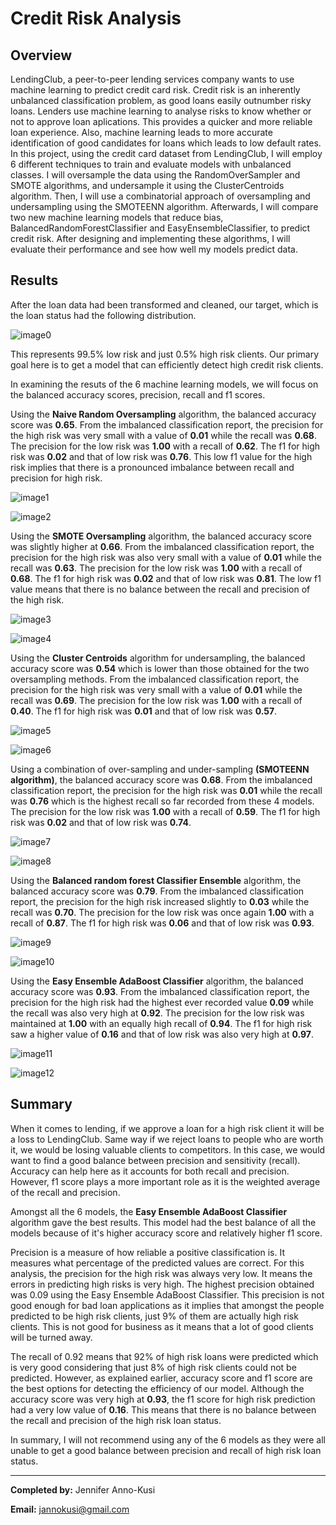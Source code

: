 # Credit Risk Analysis
## Overview
LendingClub, a peer-to-peer lending services company wants to use machine learning to predict credit card risk. Credit risk is an inherently unbalanced classification problem, as good loans easily outnumber risky loans. Lenders use machine learning to analyse risks to know whether or not to approve loan aplications. This provides a quicker and more reliable loan experience. Also, machine learning leads to more accurate identification of good candidates for loans which leads to low default rates.   
In this project, using the credit card dataset from LendingClub, I will employ 6 different techniques to train and evaluate models with unbalanced classes. I will oversample the data using the RandomOverSampler and SMOTE algorithms, and undersample it using the ClusterCentroids algorithm. Then, I will use a combinatorial approach of oversampling and undersampling using the SMOTEENN algorithm.  Afterwards, I will compare two new machine learning models that reduce bias, BalancedRandomForestClassifier and EasyEnsembleClassifier, to predict credit risk. After designing and implementing these algorithms, I will evaluate their performance and see how well my models predict data.
 

## Results
After the loan data had been transformed and cleaned, our target, which is the loan status had the following distribution.

![image0](https://github.com/GerlechJen/Credit_Risk_Analysis/blob/main/Images/target%20values.png)

This represents 99.5% low risk and just 0.5% high risk clients. Our primary goal here is to get a model that can efficiently detect high credit risk clients. 

In examining the resuts of the 6 machine learning models, we will focus on the balanced accuracy scores, precision, recall and f1 scores.  

Using the **Naive Random Oversampling** algorithm, the balanced accuracy score was **0.65**. From the imbalanced classification report, the precision for the high risk was very small with a value of **0.01** while the recall was **0.68**. The precision for the low risk was **1.00** with a recall of **0.62**. The f1 for high risk was **0.02** and that of low risk was **0.76**. This low f1 value for the high risk implies that there is a pronounced imbalance between recall and precision for high risk. 

![image1](https://github.com/GerlechJen/Credit_Risk_Analysis/blob/main/Images/naive%20oversampling%20accuracy.png)

![image2](https://github.com/GerlechJen/Credit_Risk_Analysis/blob/main/Images/naive%20oversampling%20report.png)

Using the **SMOTE Oversampling** algorithm, the balanced accuracy score was slightly higher at **0.66**. From the imbalanced classification report, the precision for the high risk was also very small with a value of  **0.01** while the recall was **0.63**. The precision for the low risk was **1.00** with a recall of **0.68**. The f1 for high risk was **0.02** and that of low risk was **0.81**. The low f1 value means that there is no balance between the recall and precision of the high risk. 

![image3](https://github.com/GerlechJen/Credit_Risk_Analysis/blob/main/Images/SMOTE%20oversampling%20accuracy.png)

![image4](https://github.com/GerlechJen/Credit_Risk_Analysis/blob/main/Images/SMOTE%20oversampling%20report.png)

Using the **Cluster Centroids** algorithm for undersampling, the balanced accuracy score was **0.54**  which is lower than those obtained for the two oversampling methods. From the imbalanced classification report, the precision for the high risk was very small with a value of  **0.01** while the recall was **0.69**. The precision for the low risk was **1.00** with a recall of **0.40**. The f1 for high risk was **0.01** and that of low risk was **0.57**.

![image5](https://github.com/GerlechJen/Credit_Risk_Analysis/blob/main/Images/undersampling%20accuracy.png)

![image6](https://github.com/GerlechJen/Credit_Risk_Analysis/blob/main/Images/undersampling%20report.png)

Using a combination of over-sampling and under-sampling **(SMOTEENN algorithm)**,  the balanced accuracy score was **0.68**. From the imbalanced classification report, the precision for the high risk was **0.01** while the recall was **0.76** which is the highest recall so far recorded from these 4 models. The precision for the low risk was **1.00** with a recall of **0.59**. The f1 for high risk was **0.02** and that of low risk was **0.74**.

![image7](https://github.com/GerlechJen/Credit_Risk_Analysis/blob/main/Images/SMOTEENN%20Accuracy.png)

![image8](https://github.com/GerlechJen/Credit_Risk_Analysis/blob/main/Images/SMOTEENN%20report.png)

Using the **Balanced random forest Classifier Ensemble** algorithm, the balanced accuracy score was **0.79**. From the imbalanced classification report, the precision for the high risk increased slightly to **0.03** while the recall was **0.70**. The precision for the low risk was once again **1.00** with a recall of **0.87**. The f1 for high risk was **0.06** and that of low risk was **0.93**.

![image9](https://github.com/GerlechJen/Credit_Risk_Analysis/blob/main/Images/ensemble%20accuracy.png)

![image10](https://github.com/GerlechJen/Credit_Risk_Analysis/blob/main/Images/ensemble%20report.png)

Using the **Easy Ensemble AdaBoost Classifier** algorithm,  the balanced accuracy score was **0.93**. From the imbalanced classification report, the precision for the high risk had the highest ever recorded value **0.09** while the recall was also very high at **0.92**. The precision for the low risk was maintained at **1.00** with an equally high recall of **0.94**. The f1 for high risk saw a higher value of **0.16** and that of low risk was also very high at **0.97**.

![image11](https://github.com/GerlechJen/Credit_Risk_Analysis/blob/main/Images/AdaBoost%20Accuracy.png)

![image12](https://github.com/GerlechJen/Credit_Risk_Analysis/blob/main/Images/AdaBoost%20Report.png)


## Summary

When it comes to lending, if we approve a loan for a high risk client it will be a loss to LendingClub. Same way if we reject loans to people who are worth it, we would be losing valuable clients to competitors. In this case, we would want to find a good balance between precision and sensitivity (recall).  Accuracy can help here as it accounts for both recall and precision. However, f1 score plays a more important role as it is the weighted average of the recall and precision.

Amongst all the 6 models, the **Easy Ensemble AdaBoost Classifier** algorithm gave the best results. This model had the best balance of all the models because of it's higher accuracy score and relatively higher f1 score.

Precision is a measure of how reliable a positive classification is. It measures what percentage of the predicted values are correct. For this analysis, the precision for the high risk was always very low. It means the errors in predicting high risks is very high. The highest precision obtained was 0.09 using the Easy Ensemble AdaBoost Classifier. This precision is not good enough for bad loan applications as it implies that amongst the people predicted to be high risk clients, just 9% of them are actually high risk clients. This is not good for business as it means that a lot of good clients will be turned away.

The recall of 0.92 means that 92% of high risk loans were predicted which is very good considering that just 8% of high risk clients could not be predicted. However, as explained earlier, accuracy score and f1 score are the best options for detecting the efficiency of our model. Although the accuracy score was very high at **0.93**, the f1 score for high risk prediction had a very low value of **0.16**. This means that there is no balance between the recall and precision of the high risk loan status.

In summary, I will not recommend using any of the 6 models as they were all unable to get a good balance between precision and recall of high risk loan status.

----

**Completed by:** Jennifer Anno-Kusi

**Email:** jannokusi@gmail.com 
